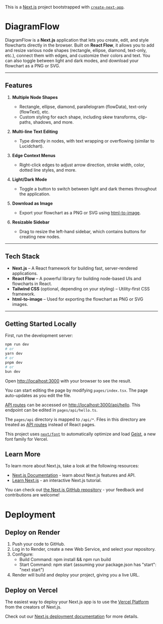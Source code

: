 This is a [Next.js](https://nextjs.org) project bootstrapped with [`create-next-app`](https://nextjs.org/docs/pages/api-reference/create-next-app).
# DiagramFlow

DiagramFlow is a **Next.js** application that lets you create, edit, and style flowcharts directly in the browser. Built on **React Flow**, it allows you to add and resize various node shapes (rectangle, ellipse, diamond, text-only, etc.), connect them with edges, and customize their colors and text. You can also toggle between light and dark modes, and download your flowchart as a PNG or SVG.

---

## Features

1. **Multiple Node Shapes**  
   - Rectangle, ellipse, diamond, parallelogram (flowData), text-only (flowText), etc.  
   - Custom styling for each shape, including skew transforms, clip-paths, shadows, and more.

2. **Multi-line Text Editing**  
   - Type directly in nodes, with text wrapping or overflowing (similar to Lucidchart).

3. **Edge Context Menus**  
   - Right-click edges to adjust arrow direction, stroke width, color, dotted line styles, and more.

4. **Light/Dark Mode**  
   - Toggle a button to switch between light and dark themes throughout the application.

5. **Download as Image**  
   - Export your flowchart as a PNG or SVG using [html-to-image](https://github.com/bubkoo/html-to-image).

6. **Resizable Sidebar**  
   - Drag to resize the left-hand sidebar, which contains buttons for creating new nodes.

---

## Tech Stack

- **Next.js** – A React framework for building fast, server-rendered applications.  
- **React Flow** – A powerful library for building node-based UIs and flowcharts in React.  
- **Tailwind CSS** (optional, depending on your styling) – Utility-first CSS framework.  
- **html-to-image** – Used for exporting the flowchart as PNG or SVG images.

---

## Getting Started Locally

First, run the development server:

```bash
npm run dev
# or
yarn dev
# or
pnpm dev
# or
bun dev
```

Open [http://localhost:3000](http://localhost:3000) with your browser to see the result.

You can start editing the page by modifying `pages/index.tsx`. The page auto-updates as you edit the file.

[API routes](https://nextjs.org/docs/pages/building-your-application/routing/api-routes) can be accessed on [http://localhost:3000/api/hello](http://localhost:3000/api/hello). This endpoint can be edited in `pages/api/hello.ts`.

The `pages/api` directory is mapped to `/api/*`. Files in this directory are treated as [API routes](https://nextjs.org/docs/pages/building-your-application/routing/api-routes) instead of React pages.

This project uses [`next/font`](https://nextjs.org/docs/pages/building-your-application/optimizing/fonts) to automatically optimize and load [Geist](https://vercel.com/font), a new font family for Vercel.

## Learn More

To learn more about Next.js, take a look at the following resources:

- [Next.js Documentation](https://nextjs.org/docs) - learn about Next.js features and API.
- [Learn Next.js](https://nextjs.org/learn-pages-router) - an interactive Next.js tutorial.

You can check out [the Next.js GitHub repository](https://github.com/vercel/next.js) - your feedback and contributions are welcome!

# Deployment

## Deploy on Render
1. Push your code to GitHub.
2. Log in to Render, create a new Web Service, and select your repository.
3. Configure:
    - Build Command: npm install && npm run build
    - Start Command: npm start (assuming your package.json has "start": "next start")
4. Render will build and deploy your project, giving you a live URL.

## Deploy on Vercel

The easiest way to deploy your Next.js app is to use the [Vercel Platform](https://vercel.com/new?utm_medium=default-template&filter=next.js&utm_source=create-next-app&utm_campaign=create-next-app-readme) from the creators of Next.js.

Check out our [Next.js deployment documentation](https://nextjs.org/docs/pages/building-your-application/deploying) for more details.
